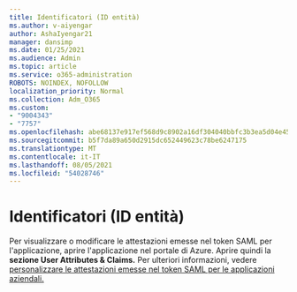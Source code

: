 ```yaml
---
title: Identificatori (ID entità)
ms.author: v-aiyengar
author: AshaIyengar21
manager: dansimp
ms.date: 01/25/2021
ms.audience: Admin
ms.topic: article
ms.service: o365-administration
ROBOTS: NOINDEX, NOFOLLOW
localization_priority: Normal
ms.collection: Adm_O365
ms.custom:
- "9004343"
- "7757"
ms.openlocfilehash: abe68137e917ef568d9c8902a16df304040bbfc3b3ea5d04e45a5247bd639130
ms.sourcegitcommit: b5f7da89a650d2915dc652449623c78be6247175
ms.translationtype: MT
ms.contentlocale: it-IT
ms.lasthandoff: 08/05/2021
ms.locfileid: "54028746"
---
```

# <a name="identifiers-entity-id"></a>Identificatori (ID entità)

Per visualizzare o modificare le attestazioni emesse nel token SAML per l'applicazione, aprire l'applicazione nel portale di Azure. Aprire quindi la **sezione User Attributes & Claims.** Per ulteriori informazioni, vedere [personalizzare le attestazioni emesse nel token SAML per le applicazioni aziendali.](https://docs.microsoft.com/azure/active-directory/develop/active-directory-saml-claims-customization#editing-nameid)